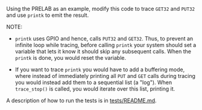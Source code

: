 Using the PRELAB as an example, modify this code to trace `GET32` and
`PUT32` and use `printk` to emit the result.

NOTE:

  - `printk` uses GPIO and hence, calls `PUT32` and `GET32`. Thus,
    to prevent an infinite loop while tracing, before calling `printk`
    your system should set a variable that lets it know it should skip
    any subsequent calls.  When the `printk` is done, you would reset
    the variable.

  - If you want to trace `printk` you would have to add a buffering
    mode, where instead of immediately printing all `PUT` and `GET`
    calls during tracing you would instead add them to a sequential list
    (a "log").  When `trace_stop()` is called, you would iterate over
    this list, printing it.

A description of how to run the tests is in [tests/README.md](tests/README.md).
